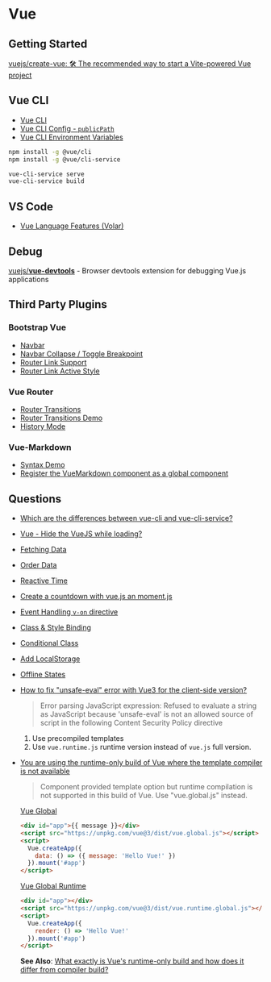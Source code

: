 # Vue

## Getting Started

[vuejs/create-vue: 🛠️ The recommended way to start a Vite-powered Vue project](https://github.com/vuejs/create-vue)

## Vue CLI

* [Vue CLI](https://cli.vuejs.org/guide/cli-service.html)
* [Vue CLI Config - `publicPath`](https://cli.vuejs.org/config/#publicpath)
* [Vue CLI Environment Variables](https://cli.vuejs.org/guide/mode-and-env.html#modes)

```bash
npm install -g @vue/cli
npm install -g @vue/cli-service
```

```bash
vue-cli-service serve
vue-cli-service build
```

## VS Code

* [Vue Language Features (Volar)](https://marketplace.visualstudio.com/items?itemName=Vue.volar)


## Debug

[vuejs/**vue-devtools**](https://github.com/vuejs/vue-devtools) - Browser devtools extension for debugging Vue.js applications

## Third Party Plugins


### Bootstrap Vue

* [Navbar](https://bootstrap-vue.js.org/docs/components/navbar)
* [Navbar Collapse / Toggle Breakpoint](https://bootstrap-vue.js.org/docs/components/navbar#comp-ref-b-navbar-props)
* [Router Link Support](https://bootstrap-vue.js.org/docs/reference/router-links/)
* [Router Link Active Style](https://stackoverflow.com/questions/46083220/how-to-vuejs-router-link-active-style)

### Vue Router

* [Router Transitions](https://router.vuejs.org/guide/advanced/transitions.html#per-route-transition)
* [Router Transitions Demo](https://markus.oberlehner.net/blog/vue-router-page-transitions/)
* [History Mode](https://router.vuejs.org/guide/essentials/history-mode.html)

### Vue-Markdown

* [Syntax Demo](https://miaolz123.github.io/vue-markdown/)
* [Register the VueMarkdown component as a global component](https://github.com/miaolz123/vue-markdown/issues/61)


## Questions

* [Which are the differences between vue-cli and vue-cli-service?](https://stackoverflow.com/q/54248678/1366033)

* [Vue - Hide the VueJS while loading?](https://stackoverflow.com/a/36187668/1366033)

* [Fetching Data](https://www.sitepoint.com/fetching-data-third-party-api-vue-axios/)
* [Order Data](https://stackoverflow.com/a/40512856/1366033)
* [Reactive Time](https://cushionapp.com/journal/reactive-time-with-vuejs)
* [Create a countdown with vue.js an moment.js](https://stackoverflow.com/q/52048451/1366033)
* [Event Handling `v-on` directive](https://vuejs.org/v2/api/#v-on)
* [Class & Style Binding](https://vuejs.org/v2/guide/class-and-style.html)
* [Conditional Class](https://stackoverflow.com/a/43210564/1366033)
* [Add LocalStorage](https://travishorn.com/add-localstorage-to-your-vue-app-in-2-lines-of-code-56eb2c9f371b)
* [Offline States](https://github.com/filrak/vue-offline)


* [How to fix "unsafe-eval" error with Vue3 for the client-side version?](https://stackoverflow.com/q/68459611/1366033)

  > Error parsing JavaScript expression: Refused to evaluate a string as JavaScript because 'unsafe-eval' is not an allowed source of script in the following Content Security Policy directive

  1. Use precompiled templates
  2. Use `vue.runtime.js` runtime version instead of `vue.js` full version.

* [You are using the runtime-only build of Vue where the template compiler is not available](https://stackoverflow.com/q/47332728/1366033)

  > Component provided template option but runtime compilation is not supported in this build of Vue. Use "vue.global.js" instead.

  [Vue Global](https://jsfiddle.net/KyleMit/8pnqh0xa/)

  ```html
  <div id="app">{{ message }}</div>
  <script src="https://unpkg.com/vue@3/dist/vue.global.js"></script>
  <script>
    Vue.createApp({
      data: () => ({ message: 'Hello Vue!' })
    }).mount('#app')
  </script>
  ```

  [Vue Global Runtime](https://jsfiddle.net/KyleMit/ce2sfk4d/)

  ```html
  <div id="app"></div>
  <script src="https://unpkg.com/vue@3/dist/vue.runtime.global.js"></script>
  <script>
    Vue.createApp({
      render: () => 'Hello Vue!'
    }).mount('#app')
  </script>
  ```

  **See Also**: [What exactly is Vue's runtime-only build and how does it differ from compiler build?](https://stackoverflow.com/q/66393740/1366033)
